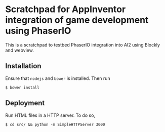 Scratchpad for AppInventor integration of game development using PhaserIO
============================================================================

This is a scratchpad to testbed PhaserIO integration into AI2 using Blockly and webview.

## Installation

Ensure that `nodejs` and `bower` is installed.  Then run 

    $ bower install
    
## Deployment

Run HTML files in a HTTP server.  To do so,

    $ cd src/ && python -m SimpleHTTPServer 3000

